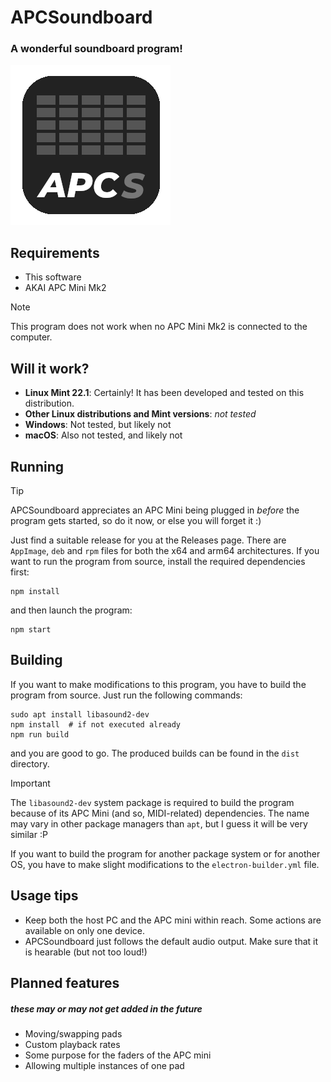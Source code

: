 # APCSoundboard
### A wonderful soundboard program!
![APCSoundboard icon](./app/icon.png)

## Requirements
- This software
- AKAI APC Mini Mk2

> [!NOTE]
> This program does not work when no APC Mini Mk2 is connected to the computer.

## Will it work?
- **Linux Mint 22.1**: Certainly! It has been developed and tested on this distribution.
- **Other Linux distributions and Mint versions**: *not tested*
- **Windows**: Not tested, but likely not
- **macOS**: Also not tested, and likely not 

## Running
> [!TIP]
> APCSoundboard appreciates an APC Mini being plugged in *before* the program gets started, so do it now, or else you will forget it :)

Just find a suitable release for you at the Releases page. There are `AppImage`, `deb` and `rpm` files for both the x64 and arm64 architectures. If you want to run the program from source, install the required dependencies first:
```
npm install
```
and then launch the program:
```
npm start
```

## Building
If you want to make modifications to this program, you have to build the program from source. Just run the following commands:
```
sudo apt install libasound2-dev
npm install  # if not executed already
npm run build
```
and you are good to go. The produced builds can be found in the `dist` directory.

> [!IMPORTANT]
> The `libasound2-dev` system package is required to build the program because of its APC Mini (and so, MIDI-related) dependencies. The name may vary in other package managers than `apt`, but I guess it will be very similar :P

If you want to build the program for another package system or for another OS, you have to make slight modifications to the `electron-builder.yml` file. 

## Usage tips
- Keep both the host PC and the APC mini within reach. Some actions are available on only one device.
- APCSoundboard just follows the default audio output. Make sure that it is hearable (but not too loud!)

## Planned features
##### these may or may not get added in the future
- Moving/swapping pads
- Custom playback rates
- Some purpose for the faders of the APC mini
- Allowing multiple instances of one pad
